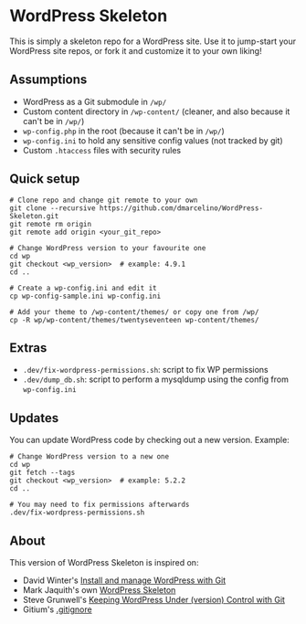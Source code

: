 # WordPress Skeleton

This is simply a skeleton repo for a WordPress site. Use it to jump-start your WordPress site repos, or fork it and customize it to your own liking!

## Assumptions

* WordPress as a Git submodule in `/wp/`
* Custom content directory in `/wp-content/` (cleaner, and also because it can't be in `/wp/`)
* `wp-config.php` in the root (because it can't be in `/wp/`)
* `wp-config.ini` to hold any sensitive config values (not tracked by git)
* Custom `.htaccess` files with security rules

## Quick setup

```
# Clone repo and change git remote to your own
git clone --recursive https://github.com/dmarcelino/WordPress-Skeleton.git
git remote rm origin
git remote add origin <your_git_repo>

# Change WordPress version to your favourite one
cd wp
git checkout <wp_version>  # example: 4.9.1
cd ..

# Create a wp-config.ini and edit it
cp wp-config-sample.ini wp-config.ini

# Add your theme to /wp-content/themes/ or copy one from /wp/
cp -R wp/wp-content/themes/twentyseventeen wp-content/themes/
```

## Extras

* `.dev/fix-wordpress-permissions.sh`: script to fix WP permissions
* `.dev/dump_db.sh`: script to perform a mysqldump using the config from `wp-config.ini`

## Updates

You can update WordPress code by checking out a new version. Example:

```
# Change WordPress version to a new one
cd wp
git fetch --tags
git checkout <wp_version>  # example: 5.2.2
cd ..

# You may need to fix permissions afterwards
.dev/fix-wordpress-permissions.sh
```

## About

This version of WordPress Skeleton is inspired on:
* David Winter's [Install and manage WordPress with Git](https://davidwinter.me/install-and-manage-wordpress-with-git/)
* Mark Jaquith's own [WordPress Skeleton](https://github.com/markjaquith/WordPress-Skeleton)
* Steve Grunwell's [Keeping WordPress Under (version) Control with Git](https://stevegrunwell.com/blog/keeping-wordpress-under-version-control-with-git/)
* Gitium's [.gitignore](https://github.com/PressLabs/gitium/blob/4906067abb775f9046ab565669391b32770896a1/gitium/inc/class-git-wrapper.php)
